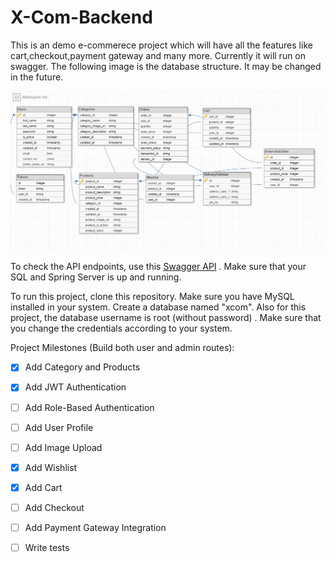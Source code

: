 # X-Com-Backend

This is an demo e-commerece project which will have all the features like cart,checkout,payment gateway and many more. 
Currently it will run on swagger. 
The following image is the database structure. It may be changed in the future.

![alt text](https://github.com/sksaikia/X-Com-Backend/blob/main/src/main/resources/images/download.png?raw=true)

To check the API endpoints, use this [Swagger API](http://localhost:8080/swagger-ui.html#/) . Make sure that your SQL and Spring Server is up and running.

To run this project, clone this repository. Make sure you have MySQL installed in your system. Create a database named "xcom". 
Also for this project, the database username is root (without password) . Make sure that you change the credentials according to your system.

Project Milestones (Build both user and admin routes):
- [x] Add Category and Products
- [x] Add JWT Authentication
- [ ] Add Role-Based Authentication
- [ ] Add User Profile
- [ ] Add Image Upload 
- [x] Add Wishlist
- [x] Add Cart
- [ ] Add Checkout
- [ ] Add Payment Gateway Integration
- [ ] Write tests

